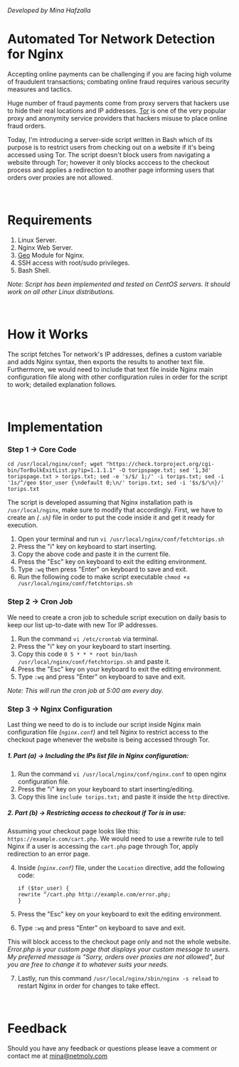 *Developed by Mina Hafzalla*

# Automated Tor Network Detection for Nginx
Accepting online payments can be challenging if you are facing high volume of fraudulent transactions; combating online fraud requires various security measures and tactics.

Huge number of fraud payments come from proxy servers that hackers use to hide their real locations and IP addresses. [Tor](https://www.torproject.org/) is one of the very popular proxy and anonymity service providers that hackers misuse to place online fraud orders.

Today, I'm introducing a server-side script written in Bash which of its purpose is to restrict users from checking out on a website if it's being accessed using Tor. The script doesn't block users from navigating a website through Tor; however it only blocks acccess to the checkout process and applies a redirection to another page informing users that orders over proxies are not allowed.

<br />

# Requirements
1. Linux Server.
2. Nginx Web Server.
3. [Geo](http://nginx.org/en/docs/http/ngx_http_geo_module.html) Module for Nginx.
4. SSH access with root/sudo privileges. 
5. Bash Shell. 

*Note: Script has been implemented and tested on CentOS servers. It should work on all other Linux distributions.*

<br />

# How it Works
The script fetches Tor network's IP addresses, defines a custom variable and adds Nginx syntax, then exports the results to another text file. Furthermore, we would need to include that text file inside Nginx main configuration file along with other configuration rules in order for the script to work; detailed explanation follows.

<br />

# Implementation

### Step 1 → Core Code
```shell
cd /usr/local/nginx/conf; wget "https://check.torproject.org/cgi-bin/TorBulkExitList.py?ip=1.1.1.1" -O toripspage.txt; sed '1,3d' toripspage.txt > torips.txt; sed -e 's/$/ 1;/' -i torips.txt; sed -i '1s/^/geo $tor_user {\ndefault 0;\n/' torips.txt; sed -i '$s/$/\n}/' torips.txt
```
The script is developed assuming that Nginx installation path is `/usr/local/nginx`, make sure to modify that accordingly. First, we have to create an *(`.sh`)* file in order to put the code inside it and get it ready for execution.

1. Open your terminal and run `vi /usr/local/nginx/conf/fetchtorips.sh`
2. Press the "i" key on keyboard to start inserting.
3. Copy the above code and paste it in the current file.
4. Press the "Esc" key on keyboard to exit the editing environment.
5. Type `:wq` then press "Enter" on keyboard to save and exit.
6. Run the following code to make script executable `chmod +x /usr/local/nginx/conf/fetchtorips.sh`


### Step 2 → Cron Job
We need to create a cron job to schedule script execution on daily basis to keep our list up-to-date with new Tor IP addresses.

1. Run the command `vi /etc/crontab` via terminal.
2. Press the "i" key on your keyboard to start inserting.
3. Copy this code `0 5 * * * root bin/bash /usr/local/nginx/conf/fetchtorips.sh` and paste it.
4. Press the "Esc" key on your keyboard to exit the editing environment.
5. Type `:wq` and press "Enter" on keyboard to save and exit.

*Note: This will run the cron job at 5:00 am every day.*


### Step 3 → Nginx Configuration
Last thing we need to do is to include our script inside Nginx main configuration file *(`nginx.conf`)* and tell Nginx to restrict access to the checkout page whenever the website is being accessed through Tor.

##### 1. Part (a) → Including the IPs list file in Nginx configuration:
   1. Run the command `vi /usr/local/nginx/conf/nginx.conf` to open nginx configuration file.
   2. Press the "i" key on your keyboard to start inserting/editing.
   3. Copy this line `include torips.txt;` and paste it inside the `http` directive.

##### 2. Part (b) → Restricting access to checkout if Tor is in use:

Assuming your checkout page looks like this: `https://example.com/cart.php`. We would need to use a rewrite rule to tell Nginx if a user is accessing the `cart.php` page through Tor, apply redirection to an error page.

   4. Inside *(`nginx.conf`)* file, under the `Location` directive, add the following code:
   
          if ($tor_user) {
          rewrite ^/cart.php http://example.com/error.php;
          }
          
   5. Press the "Esc" key on your keyboard to exit the editing environment.
   6. Type `:wq` and press "Enter" on keyboard to save and exit.
          
This will block access to the checkout page only and not the whole website. 
*Error.php is your custom page that displays your custom message to users. My preferred message is "Sorry, orders over proxies are not allowed", but you are free to change it to whatever suits your needs.*

   7. Lastly, run this command `/usr/local/nginx/sbin/nginx -s reload` to restart Nginx in order for changes to take effect.

<br />

# Feedback
Should you have any feedback or questions please leave a comment or contact me at mina@netmoly.com
